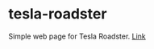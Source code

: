 # tesla-roadster
 Simple web page for Tesla Roadster.
 [Link](https://alexsmkh.github.io/tesla-roadster/)
